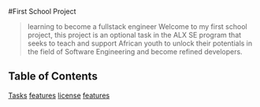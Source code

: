  #First School Project

>learning to become a fullstack engineer
Welcome to my first school project, this project is an optional task in the ALX SE program that seeks to teach and support African youth to unlock their potentials in the field of Software Engineering and become refined developers.
## Table of Contents
[Tasks](#tasks)
[features]("features)
[license](#license)
[features](#features) 
